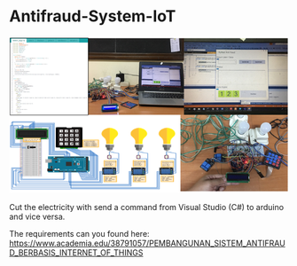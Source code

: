 # Antifraud-System-IoT
![Pictureproject.PNG](https://github.com/DwikiWitman/Antifraud-System-IoT/blob/master/Pictureproject.PNG)

Cut the electricity with send a command from Visual Studio (C#) to arduino and vice versa.

The requirements can you found here: https://www.academia.edu/38791057/PEMBANGUNAN_SISTEM_ANTIFRAUD_BERBASIS_INTERNET_OF_THINGS

